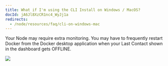 ```yaml
---
title: What if I'm using the CLI Install on Windows / MacOS?
docId: jA6Jl8XzCR1nc4_WyJj1a
redirects:
  - /node/resources/faq/cli-on-windows-mac
---
```


Your Node may require extra monitoring. You may have to frequently restart Docker from the Docker desktop application when your Last Contact shown in the dashboard gets OFFLINE.

![](https://link.us1.storjshare.io/raw/jua7rls6hkx5556qfcmhrqed2tfa/docs/images/TP1GtoM230mATj-SyjK4w_image.png)
